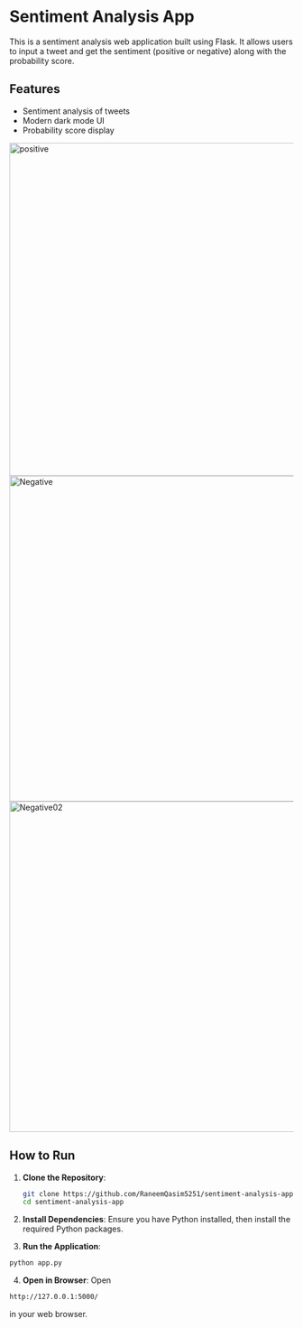 # Sentiment Analysis App

This is a sentiment analysis web application built using Flask. It allows users to input a tweet and get the sentiment (positive or negative) along with the probability score.

## Features

- Sentiment analysis of tweets
- Modern dark mode UI
- Probability score display
  
<img width="590" alt="positive" src="https://github.com/RaneemQasim5251/sentiment-analysis-app/assets/108181104/92399818-b66c-4fce-8283-ccf7cbc146b1">
<img width="577" alt="Negative" src="https://github.com/RaneemQasim5251/sentiment-analysis-app/assets/108181104/824d75c6-d3bf-4bd9-8090-6c8466db3cf1">
<img width="586" alt="Negative02" src="https://github.com/RaneemQasim5251/sentiment-analysis-app/assets/108181104/28155203-b7f9-448f-b21c-50d5bce12cf7">



## How to Run

1. **Clone the Repository**:
   ```bash
   git clone https://github.com/RaneemQasim5251/sentiment-analysis-app.git 
   cd sentiment-analysis-app
   ```

2. **Install Dependencies**:
Ensure you have Python installed, then install the required Python packages.

3. **Run the Application**:
```bash
python app.py
```
4. **Open in Browser**:
Open 
```bash
http://127.0.0.1:5000/
```
in your web browser.
